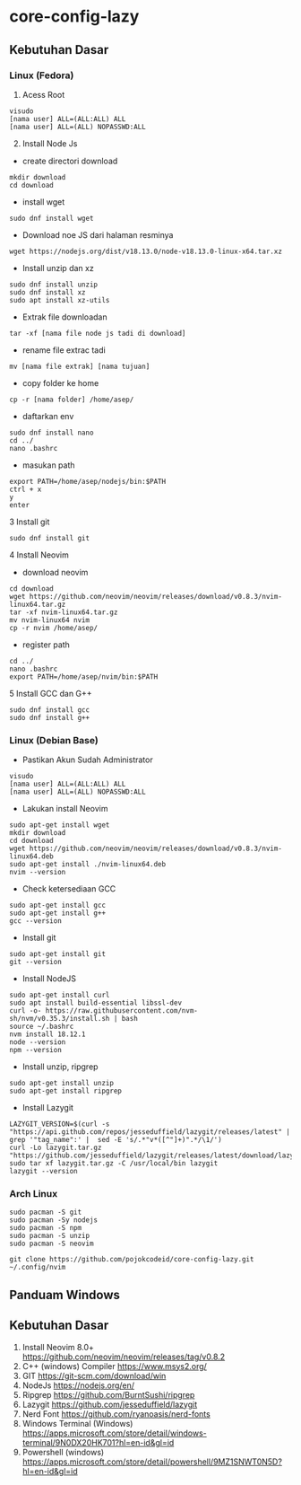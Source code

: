 # core-config-lazy
## Kebutuhan Dasar
### Linux (Fedora)
1. Acess Root
```
visudo
[nama user] ALL=(ALL:ALL) ALL
[nama user] ALL=(ALL) NOPASSWD:ALL
```
2. Install Node Js
- create directori download 
```
mkdir download
cd download
```
- install wget 
```
sudo dnf install wget
```
- Download noe JS dari halaman resminya 
```
wget https://nodejs.org/dist/v18.13.0/node-v18.13.0-linux-x64.tar.xz
```
- Install unzip dan xz
```
sudo dnf install unzip
sudo dnf install xz
sudo apt install xz-utils
```
- Extrak file downloadan 
```
tar -xf [nama file node js tadi di download]
```
- rename file extrac tadi 
```
mv [nama file extrak] [nama tujuan]
```
- copy folder ke home 
```
cp -r [nama folder] /home/asep/
```
- daftarkan env
```
sudo dnf install nano
cd ../
nano .bashrc
```
- masukan path 
```
export PATH=/home/asep/nodejs/bin:$PATH
ctrl + x
y
enter
```
3 Install git 
```
sudo dnf install git
```
4 Install Neovim
- download neovim
```
cd download
wget https://github.com/neovim/neovim/releases/download/v0.8.3/nvim-linux64.tar.gz
tar -xf nvim-linux64.tar.gz
mv nvim-linux64 nvim
cp -r nvim /home/asep/
```
- register path
```
cd ../
nano .bashrc
export PATH=/home/asep/nvim/bin:$PATH
```
5 Install GCC dan G++
```
sudo dnf install gcc
sudo dnf install g++
```
### Linux (Debian Base)
- Pastikan Akun Sudah Administrator

```
visudo
[nama user] ALL=(ALL:ALL) ALL
[nama user] ALL=(ALL) NOPASSWD:ALL
```

- Lakukan install Neovim

```
sudo apt-get install wget
mkdir download
cd download
wget https://github.com/neovim/neovim/releases/download/v0.8.3/nvim-linux64.deb
sudo apt-get install ./nvim-linux64.deb
nvim --version
```

- Check ketersediaan GCC

```
sudo apt-get install gcc
sudo apt-get install g++
gcc --version
```

- Install git

```
sudo apt-get install git
git --version
```

- Install NodeJS

```
sudo apt-get install curl
sudo apt install build-essential libssl-dev
curl -o- https://raw.githubusercontent.com/nvm-sh/nvm/v0.35.3/install.sh | bash
source ~/.bashrc
nvm install 18.12.1
node --version
npm --version
```

- Install unzip, ripgrep

```
sudo apt-get install unzip
sudo apt-get install ripgrep
```

- Install Lazygit

```
LAZYGIT_VERSION=$(curl -s "https://api.github.com/repos/jesseduffield/lazygit/releases/latest" | grep '"tag_name":' |  sed -E 's/.*"v*([^"]+)".*/\1/')
curl -Lo lazygit.tar.gz "https://github.com/jesseduffield/lazygit/releases/latest/download/lazygit_${LAZYGIT_VERSION}_Linux_x86_64.tar.gz"
sudo tar xf lazygit.tar.gz -C /usr/local/bin lazygit
lazygit --version
```
### Arch Linux
```
sudo pacman -S git
sudo pacman -Sy nodejs
sudo pacman -S npm
sudo pacman -S unzip
sudo pacman -S neovim
```

```
git clone https://github.com/pojokcodeid/core-config-lazy.git ~/.config/nvim
```

## Panduam Windows 
## Kebutuhan Dasar

1. Install Neovim 8.0+ https://github.com/neovim/neovim/releases/tag/v0.8.2
2. C++ (windows) Compiler https://www.msys2.org/
3. GIT https://git-scm.com/download/win
4. NodeJs https://nodejs.org/en/
5. Ripgrep https://github.com/BurntSushi/ripgrep
6. Lazygit https://github.com/jesseduffield/lazygit
7. Nerd Font https://github.com/ryanoasis/nerd-fonts
8. Windows Terminal (Windows) https://apps.microsoft.com/store/detail/windows-terminal/9N0DX20HK701?hl=en-id&gl=id
9. Powershell (windows) https://apps.microsoft.com/store/detail/powershell/9MZ1SNWT0N5D?hl=en-id&gl=id
